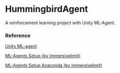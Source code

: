 # HummingbirdAgent
A reinforcement learning project with Unity ML-Agent.


### Reference

[Unity ML-agent](https://github.com/Unity-Technologies/ml-agents)

[ML-Agents Setup (by immersivelimit)](https://www.immersivelimit.com/tutorials/unity-ml-agents-setup)

[ML-Agents Setup Anaconda (by immersivelimit)](https://www.immersivelimit.com/tutorials/ml-agents-python-setup-anaconda)